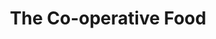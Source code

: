 ---
title: "The Co-operative Food"
url: /edinburgh/the-co-operative-food-frederick-street/
shop: convenience
---